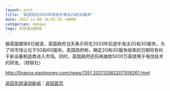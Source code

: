 ```yaml
---
layout: post
title: "英国将在2033年前逐步淘汰2G和3G服务"
date: 2021-12-08 18:01:35 +0800
categories: emnews
tags: 东财滚动新闻
---
```


据英国媒体8日报道，英国政府当天表示将在2033年前逐步淘汰2G和3G服务，为了将市场让位于5G和6G服务。英国政府称，确定2G和3G服务结束的日期将有利于新设备制造商进入市场。同时，英国政府还将再拨款5000万英镑用于电信技术的研发。（财联社）

<http://finance.eastmoney.com/news/1351,202112082207309261.html>

[返回东财滚动新闻](//finews.withounder.com/emnews/)｜[返回首页](//finews.withounder.com/)